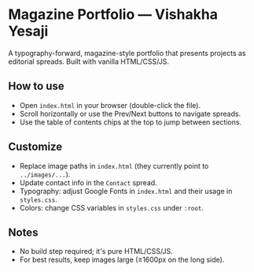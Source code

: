 # Magazine Portfolio — Vishakha Yesaji

A typography-forward, magazine-style portfolio that presents projects as editorial spreads. Built with vanilla HTML/CSS/JS.

## How to use
- Open `index.html` in your browser (double-click the file).
- Scroll horizontally or use the Prev/Next buttons to navigate spreads.
- Use the table of contents chips at the top to jump between sections.

## Customize
- Replace image paths in `index.html` (they currently point to `../images/...`).
- Update contact info in the `Contact` spread.
- Typography: adjust Google Fonts in `index.html` and their usage in `styles.css`.
- Colors: change CSS variables in `styles.css` under `:root`.

## Notes
- No build step required; it's pure HTML/CSS/JS.
- For best results, keep images large (≥1600px on the long side).
